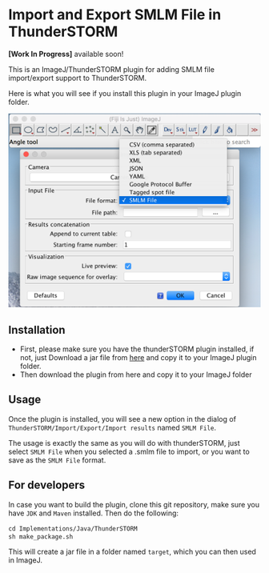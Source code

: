 # Import and Export SMLM File in ThunderSTORM

**[Work In Progress]** available soon!

This is an ImageJ/ThunderSTORM plugin for adding SMLM file import/export support to ThunderSTORM.

Here is what you will see if you install this plugin in your ImageJ plugin folder.

![a) smlm-file-size-comparison](./screenshot-SMLM-thunderSTORM.png)


## Installation

* First, please make sure you have the thunderSTORM plugin installed, if not, just Download a jar file from [here](https://github.com/zitmen/thunderstorm/releases/tag/v1.3) and copy it to your ImageJ plugin folder.
* Then download the plugin from here and copy it to your ImageJ folder

## Usage

Once the plugin is installed, you will see a new option in the dialog of `ThunderSTORM/Import/Export/Import results` named `SMLM File`.

The usage is exactly the same as you will do with thunderSTORM, just select `SMLM File` when you selected a .smlm file to import, or you want to save as the `SMLM File` format.

## For developers

In case you want to build the plugin, clone this git repository, make sure you have `JDK` and `Maven` installed. Then do the following:

```
cd Implementations/Java/ThunderSTORM
sh make_package.sh
```

This will create a jar file in a folder named `target`, which you can then used in ImageJ.
